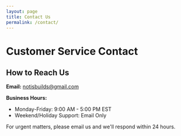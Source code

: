 ```yaml
---
layout: page
title: Contact Us
permalink: /contact/
---
```


# Customer Service Contact

## How to Reach Us

**Email:** notisbuilds@gmail.com

**Business Hours:** 
- Monday-Friday: 9:00 AM - 5:00 PM EST
- Weekend/Holiday Support: Email Only

For urgent matters, please email us and we'll respond within 24 hours.
